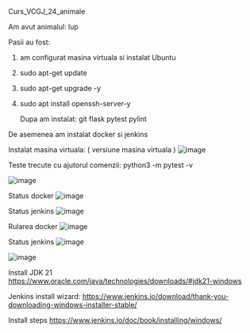 Curs_VCGJ_24_animale

Am avut animalul: lup

Pasii au fost:
1. am configurat masina virtuala si instalat Ubuntu
2. sudo apt-get update
3. sudo apt-get upgrade -y
4. sudo apt install openssh-server-y

   Dupa am instalat:
   git
   flask
   pytest
   pylint

De asemenea am instalat docker si jenkins

Instalat masina virtuala: ( versiune masina virtuala )
![image](https://github.com/darkplanet1/Curs_VCGJ_24_animale/assets/33785615/4afe2fa3-099e-45c7-9554-1472e9d2fe2f)


Teste trecute cu ajutorul comenzii:
python3 -m pytest -v

![image](https://github.com/darkplanet1/Curs_VCGJ_24_animale/assets/33785615/9f6f28c2-5f5a-47a1-b700-86d0c22d7444)


Status docker
![image](https://github.com/darkplanet1/Curs_VCGJ_24_animale/assets/33785615/f06c12e6-2e42-4410-adeb-396599fd32bc)

Status jenkins
![image](https://github.com/darkplanet1/Curs_VCGJ_24_animale/assets/33785615/15a4a98d-4c74-470e-a4a6-8f8b08115454)

Rularea docker
![image](https://github.com/darkplanet1/Curs_VCGJ_24_animale/assets/33785615/2acbbaad-7bc0-4b4b-99ce-c41d95d1ae62)

Status jenkins
![image](https://github.com/darkplanet1/Curs_VCGJ_24_animale/assets/33785615/55264c41-083b-446e-ac5c-dd34bec63e7e)

![image](https://github.com/darkplanet1/Curs_VCGJ_24_animale/assets/33785615/ca3a1593-ee79-421a-a713-07aa5059fc3f)


Install JDK 21
https://www.oracle.com/java/technologies/downloads/#jdk21-windows

Jenkins install wizard:
https://www.jenkins.io/download/thank-you-downloading-windows-installer-stable/

Install steps
https://www.jenkins.io/doc/book/installing/windows/


